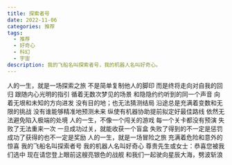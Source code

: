 ```yaml
---
title: 探索者号
date: 2022-11-06
categories: 推荐
tags:
  - 推荐
  - 好奇心
  - 科幻
  - 宇宙
description: 我的飞船名叫探索者号，我的机器人名叫好奇心。
---
```


人的一生，就是一场探索之旅
不是简单复制他人的脚印
而是终将走向对自我的回归
跟随内心光明的指引
循着无数次梦见的场景
和隐隐约约听到的同一个声音
向着无垠和未知的方向进发
没有目的地；也无法猜测结局
沿途总是充满着变数和无限的挑战
没有谁能够精准地预测未来
纵使有机器协助提前拟定好最佳路线
依然无法避免陷入极端的处境
人的一生，不像一个闯关的游戏
每一个关卡都没有预演
失败了无法重来一次
一旦成功过关，就能收获一个盲盒
失败了得到的不一定是惩罚
成功了获得的也不一定是奖励
人的一生，就是一场冒险之旅
充满着危险和意外的惊喜
我的飞船名叫探索者号
我的机器人名叫好奇心
尊贵先生或女士：恭喜您被我们选中
现在请您登上眼前这艘亮银色的战舰
和我们一起驶向星辰大海，劈波斩浪
